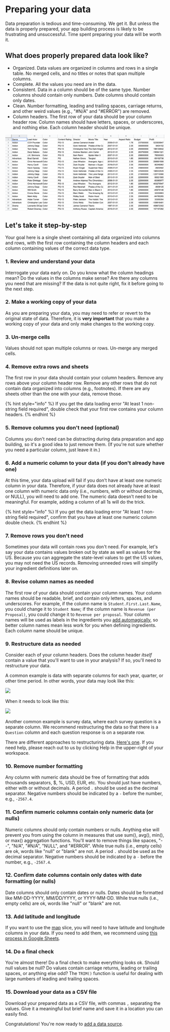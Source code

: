 # Preparing your data

Data preparation is tedious and time-consuming. We get it. But unless the data is properly prepared, your app building process is likely to be frustrating and unsuccessful. Time spent preparing your data will be worth it.

## What does properly prepared data look like?

* Organized. Data values are organized in columns and rows in a single table. No merged cells, and no titles or notes that span multiple columns. 
* Complete. All the values you need are in the data. 
* Consistent. Data in a column should be of the same type. Number columns should contain only numbers. Date columns should contain only dates. 
* Clean. Number formatting, leading and trailing spaces, carriage returns, and other weird values \(e.g., "\#N/A" and "\#ERROR"\) are removed. 
* Column headers. The first row of your data should be your column header row. Column names should have letters, spaces, or underscores, and nothing else. Each column header should be unique.

![An example of properly prepared data](../../.gitbook/assets/image%20%28158%29.png)

## Let's take it step-by-step

Your goal here is a single sheet containing all data organized into columns and rows, with the first row containing the column headers and each column containing values of the correct data type. 

### 1. Review and understand your data

Interrogate your data early on. Do you know what the column headings mean? Do the values in the columns make sense? Are there any columns you need that are missing? If the data is not quite right, fix it before going to the next step. 

### 2. Make a working copy of your data

As you are preparing your data, you may need to refer or revert to the original state of data. Therefore, it is **very important** that you make a working copy of your data and only make changes to the working copy.

### 3. Un-merge cells

Values should not span multiple columns or rows. Un-merge any merged cells.

### 4. Remove extra rows and sheets

The first row in your data should contain your column headers. Remove any rows above your column header row. Remove any other rows that do not contain data organized into columns \(e.g., footnotes\). If there are any sheets other than the one with your data, remove those. 

{% hint style="info" %}
If you get the data loading error "At least 1 non-string field required", double check that your first row contains your column headers. 
{% endhint %}

### 5. Remove columns you don't need \(optional\)

Columns you don't need can be distracting during data preparation and app building, so it's a good idea to just remove them. \(If you're not sure whether you need a particular column, just leave it in.\)

### 6. Add a numeric column to your data \(if you don't already have one\)

At this time, your data upload will fail if you don't have at least one numeric column in your data. Therefore, if your data does not already have at least one column with numeric data only \(i.e., numbers, with or without decimals, or NULL\), you will need to add one. The numeric data doesn't need to be meaningful. For example, adding a column of all 1s will do the trick. 

{% hint style="info" %}
If you get the data loading error "At least 1 non-string field required", confirm that you have at least one numeric column double check. 
{% endhint %}

### 7. Remove rows you don't need

Sometimes your data will contain rows you don't need. For example, let's say your data contains values broken out by state as well as values for the US. Because you can aggregate the state-level values to get the US values, you may not need the US records. Removing unneeded rows will simplify your ingredient definitions later on. 

### 8. Revise column names as needed

The first row of your data should contain your column names. Your column names should be readable, brief, and contain only letters, spaces, and underscores. For example, if the column name is `Student.First.Last.Name`, you could change it to `Student Name`; if the column name is `Revenue (per Proposal)`, you could change it to `Revenue per proposal`.  Your column names will be used as labels in the ingredients you [add automagically](../data-sources/adding-ingredients/#adding-ingredients-automagically), so better column names mean less work for you when defining ingredients. Each column name should be unique. 

### 9. Restructure data as needed <a id="h_f12bd5a4c0"></a>

Consider each of your column headers. Does the column header _itself_ contain a value that you'll want to use in your analysis? If so, you'll need to restructure your data.

A common example is data with separate columns for each year, quarter, or other time period. In other words, your data may look like this:

![](https://downloads.intercomcdn.com/i/o/318593145/ac726ffbb60329cc079b8568/image.png)

When it needs to look like this:

![](https://downloads.intercomcdn.com/i/o/318593725/5fc269e1bc90c2211b267037/image.png)

Another common example is survey data, where each survey question is a separate column. We recommend restructuring the data so that there is a `Question` column and each question response is on a separate row. 

There are different approaches to restructuring data. [Here's one](https://infoinspired.com/google-docs/spreadsheet/unpivot-a-dataset-in-google-sheets-reverse-pivot-formula/). If you need help, please reach out to us by clicking Help in the upper-right of your workspace. 

### 10. Remove number formatting

Any column with numeric data should be free of formatting that adds thousands separators, $, %, USD, EUR, etc. You should just have numbers, either with or without decimals. A period `.` should be used as the decimal separator. Negative numbers should be indicated by a `-` before the number, e.g., `-2567.4`. 

### 11. Confirm numeric columns contain only numeric data \(or nulls\)

Numeric columns should only contain numbers or nulls. Anything else will prevent you from using the column in measures that use sum\(\), avg\(\), min\(\), or max\(\) aggregation functions. You'll want to remove things like spaces, "--", "N/A", "\#N/A", "NULL", and "\#ERROR". While true nulls \(i.e., empty cells\) are ok, words like "null" or "blank" are not. A period `.` should be used as the decimal separator. Negative numbers should be indicated by a `-` before the number, e.g., `-2567.4`. 

### 12. Confirm date columns contain only dates with date formatting \(or nulls\)

Date columns should only contain dates or nulls. Dates should be formatted like MM-DD-YYYY, MM/DD/YYYY, or YYYY-MM-DD. While true nulls \(i.e., empty cells\) are ok, words like "null" or "blank" are not.

### 13. Add latitude and longitude

If you want to use the [map](../story-designer/charts/map.md) slice, you will need to have latitude and longitude columns in your data. If you need to add them, we recommend using [this process in Google Sheets](https://discourse.looker.com/t/get-latitude-longitude-for-any-location-through-google-sheets-and-plot-these-in-looker/5402). 

### 14. Do a final check

You're almost there! Do a final check to make everything looks ok. Should null values be null? Do values contain carriage returns, leading or trailing spaces, or anything else odd? The `TRIM()` function is useful for dealing with large numbers of leading and trailing spaces.

### 15. Download your data as a CSV file

Download your prepared data as a CSV file, with commas `,` separating the values. Give it a meaningful but brief name and save it in a location you can easily find.

Congratulations! You're now ready to [add a data source](../data-sources/loading-data.md).

